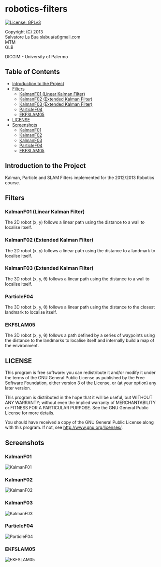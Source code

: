 # robotics-filters
[![License: GPLv3][GPLimg]][GPLurl]

Copyright (C) 2013  
Salvatore La Bua [slabua(at)gmail.com](mailto:slabua@gmail.com)  
MTM  
GLB  

DICGIM - University of Palermo  

<!-- START doctoc generated TOC please keep comment here to allow auto update -->
<!-- DON'T EDIT THIS SECTION, INSTEAD RE-RUN doctoc TO UPDATE -->
## Table of Contents

- [Introduction to the Project](#introduction-to-the-project)
- [Filters](#filters)
  - [KalmanF01 (Linear Kalman Filter)](#kalmanf01-linear-kalman-filter)
  - [KalmanF02 (Extended Kalman Filter)](#kalmanf02-extended-kalman-filter)
  - [KalmanF03 (Extended Kalman Filter)](#kalmanf03-extended-kalman-filter)
  - [ParticleF04](#particlef04)
  - [EKFSLAM05](#ekfslam05)
- [LICENSE](#license)
- [Screenshots](#screenshots)
  - [KalmanF01](#kalmanf01)
  - [KalmanF02](#kalmanf02)
  - [KalmanF03](#kalmanf03)
  - [ParticleF04](#particlef04-1)
  - [EKFSLAM05](#ekfslam05-1)

<!-- END doctoc generated TOC please keep comment here to allow auto update -->
## Introduction to the Project

Kalman, Particle and SLAM Filters implemented for the 2012/2013 Robotics course.

## Filters

### KalmanF01 (Linear Kalman Filter)
The 2D robot (x, y) follows a linear path using the distance to a wall to localise itself.

### KalmanF02 (Extended Kalman Filter)
  The 2D robot (x, y) follows a linear path using the distance to a landmark to localise itself.

### KalmanF03 (Extended Kalman Filter)
  The 3D robot (x, y, θ) follows a linear path using the distance to a wall to localise itself.

### ParticleF04
  The 3D robot (x, y, θ) follows a linear path using the distance to the closest landmark to localise itself.

### EKFSLAM05
The 3D robot (x, y, θ) follows a path defined by a series of waypoints using the distance to the landmarks to localise itself and internally build a map of the environment.

## LICENSE

This program is free software: you can redistribute it and/or modify
it under the terms of the GNU General Public License as published by
the Free Software Foundation, either version 3 of the License, or
(at your option) any later version.

This program is distributed in the hope that it will be useful,
but WITHOUT ANY WARRANTY; without even the implied warranty of
MERCHANTABILITY or FITNESS FOR A PARTICULAR PURPOSE.  See the
GNU General Public License for more details.

You should have received a copy of the GNU General Public License
along with this program.  If not, see <http://www.gnu.org/licenses/>.

## Screenshots

### KalmanF01
![KalmanF01][S01]

### KalmanF02
![KalmanF02][S02]

### KalmanF03
![KalmanF03][S03]

### ParticleF04
![ParticleF04][S04]

### EKFSLAM05
![EKFSLAM05][S05]

[GPLimg]: https://img.shields.io/badge/License-GPLv3-blue.svg
[GPLurl]: https://www.gnu.org/licenses/gpl-3.0
[S01]: https://goo.gl/mpN1rH
[S02]: https://goo.gl/NNciBb
[S03]: https://goo.gl/BbF4zo
[S04]: https://goo.gl/MSDfxo
[S05]: https://goo.gl/p8htFK

